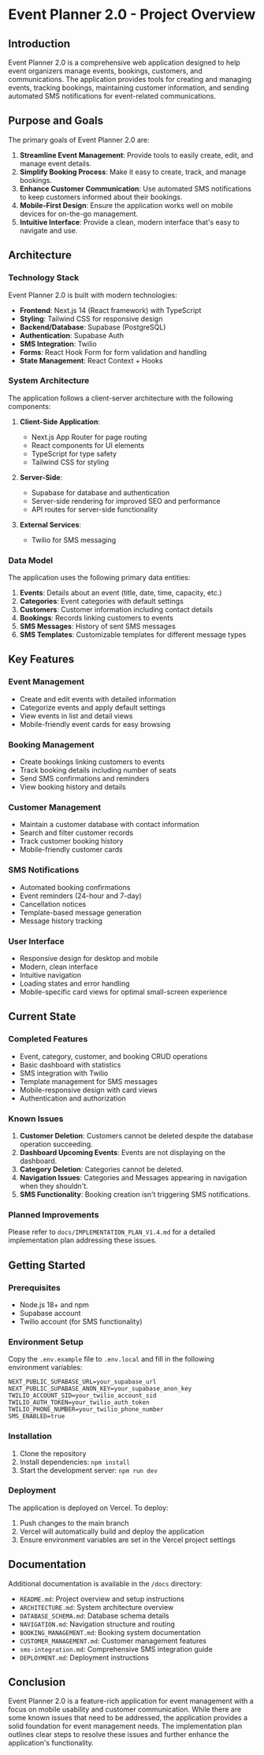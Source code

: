 # Event Planner 2.0 - Project Overview

## Introduction

Event Planner 2.0 is a comprehensive web application designed to help event organizers manage events, bookings, customers, and communications. The application provides tools for creating and managing events, tracking bookings, maintaining customer information, and sending automated SMS notifications for event-related communications.

## Purpose and Goals

The primary goals of Event Planner 2.0 are:

1. **Streamline Event Management**: Provide tools to easily create, edit, and manage event details.
2. **Simplify Booking Process**: Make it easy to create, track, and manage bookings.
3. **Enhance Customer Communication**: Use automated SMS notifications to keep customers informed about their bookings.
4. **Mobile-First Design**: Ensure the application works well on mobile devices for on-the-go management.
5. **Intuitive Interface**: Provide a clean, modern interface that's easy to navigate and use.

## Architecture

### Technology Stack

Event Planner 2.0 is built with modern technologies:

- **Frontend**: Next.js 14 (React framework) with TypeScript
- **Styling**: Tailwind CSS for responsive design
- **Backend/Database**: Supabase (PostgreSQL)
- **Authentication**: Supabase Auth
- **SMS Integration**: Twilio
- **Forms**: React Hook Form for form validation and handling
- **State Management**: React Context + Hooks

### System Architecture

The application follows a client-server architecture with the following components:

1. **Client-Side Application**:
   - Next.js App Router for page routing
   - React components for UI elements
   - TypeScript for type safety
   - Tailwind CSS for styling

2. **Server-Side**:
   - Supabase for database and authentication
   - Server-side rendering for improved SEO and performance
   - API routes for server-side functionality

3. **External Services**:
   - Twilio for SMS messaging

### Data Model

The application uses the following primary data entities:

1. **Events**: Details about an event (title, date, time, capacity, etc.)
2. **Categories**: Event categories with default settings
3. **Customers**: Customer information including contact details
4. **Bookings**: Records linking customers to events
5. **SMS Messages**: History of sent SMS messages
6. **SMS Templates**: Customizable templates for different message types

## Key Features

### Event Management

- Create and edit events with detailed information
- Categorize events and apply default settings
- View events in list and detail views
- Mobile-friendly event cards for easy browsing

### Booking Management

- Create bookings linking customers to events
- Track booking details including number of seats
- Send SMS confirmations and reminders
- View booking history and details

### Customer Management

- Maintain a customer database with contact information
- Search and filter customer records
- Track customer booking history
- Mobile-friendly customer cards

### SMS Notifications

- Automated booking confirmations
- Event reminders (24-hour and 7-day)
- Cancellation notices
- Template-based message generation
- Message history tracking

### User Interface

- Responsive design for desktop and mobile
- Modern, clean interface
- Intuitive navigation
- Loading states and error handling
- Mobile-specific card views for optimal small-screen experience

## Current State

### Completed Features

- Event, category, customer, and booking CRUD operations
- Basic dashboard with statistics
- SMS integration with Twilio
- Template management for SMS messages
- Mobile-responsive design with card views
- Authentication and authorization

### Known Issues

1. **Customer Deletion**: Customers cannot be deleted despite the database operation succeeding.
2. **Dashboard Upcoming Events**: Events are not displaying on the dashboard.
3. **Category Deletion**: Categories cannot be deleted.
4. **Navigation Issues**: Categories and Messages appearing in navigation when they shouldn't.
5. **SMS Functionality**: Booking creation isn't triggering SMS notifications.

### Planned Improvements

Please refer to `docs/IMPLEMENTATION_PLAN_V1.4.md` for a detailed implementation plan addressing these issues.

## Getting Started

### Prerequisites

- Node.js 18+ and npm
- Supabase account
- Twilio account (for SMS functionality)

### Environment Setup

Copy the `.env.example` file to `.env.local` and fill in the following environment variables:

```
NEXT_PUBLIC_SUPABASE_URL=your_supabase_url
NEXT_PUBLIC_SUPABASE_ANON_KEY=your_supabase_anon_key
TWILIO_ACCOUNT_SID=your_twilio_account_sid
TWILIO_AUTH_TOKEN=your_twilio_auth_token
TWILIO_PHONE_NUMBER=your_twilio_phone_number
SMS_ENABLED=true
```

### Installation

1. Clone the repository
2. Install dependencies: `npm install`
3. Start the development server: `npm run dev`

### Deployment

The application is deployed on Vercel. To deploy:

1. Push changes to the main branch
2. Vercel will automatically build and deploy the application
3. Ensure environment variables are set in the Vercel project settings

## Documentation

Additional documentation is available in the `/docs` directory:

- `README.md`: Project overview and setup instructions
- `ARCHITECTURE.md`: System architecture overview
- `DATABASE_SCHEMA.md`: Database schema details
- `NAVIGATION.md`: Navigation structure and routing
- `BOOKING_MANAGEMENT.md`: Booking system documentation
- `CUSTOMER_MANAGEMENT.md`: Customer management features
- `sms-integration.md`: Comprehensive SMS integration guide
- `DEPLOYMENT.md`: Deployment instructions

## Conclusion

Event Planner 2.0 is a feature-rich application for event management with a focus on mobile usability and customer communication. While there are some known issues that need to be addressed, the application provides a solid foundation for event management needs. The implementation plan outlines clear steps to resolve these issues and further enhance the application's functionality. 